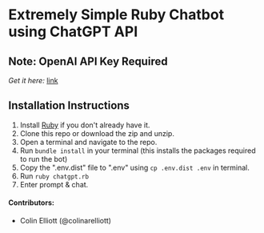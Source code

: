 # Extremely Simple Ruby Chatbot using ChatGPT API
## Note: OpenAI API Key Required
*Get it here:* [link](https://platform.openai.com/account/api-keys)

## Installation Instructions
1. Install [Ruby](https://www.ruby-lang.org) if you don't already have it.
2. Clone this repo or download the zip and unzip.
3. Open a terminal and navigate to the repo.
4. Run ```bundle install``` in your terminal (this installs the packages required to run the bot)
5. Copy the ".env.dist" file to ".env" using ```cp .env.dist .env``` in terminal.
6. Run ```ruby chatgpt.rb```
7. Enter prompt & chat.

#### Contributors: 
- Colin Elliott (@colinarelliott)